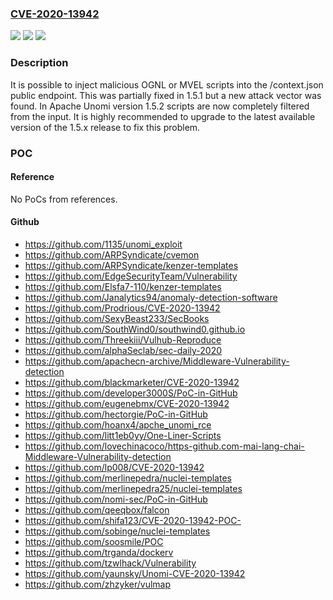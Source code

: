 ### [CVE-2020-13942](https://cve.mitre.org/cgi-bin/cvename.cgi?name=CVE-2020-13942)
![](https://img.shields.io/static/v1?label=Product&message=Apache%20Unomi&color=blue)
![](https://img.shields.io/static/v1?label=Version&message=%3C%201.5.2%20&color=brighgreen)
![](https://img.shields.io/static/v1?label=Vulnerability&message=CWE-20%20Improper%20Input%20Validation&color=brighgreen)

### Description

It is possible to inject malicious OGNL or MVEL scripts into the /context.json public endpoint. This was partially fixed in 1.5.1 but a new attack vector was found. In Apache Unomi version 1.5.2 scripts are now completely filtered from the input. It is highly recommended to upgrade to the latest available version of the 1.5.x release to fix this problem.

### POC

#### Reference
No PoCs from references.

#### Github
- https://github.com/1135/unomi_exploit
- https://github.com/ARPSyndicate/cvemon
- https://github.com/ARPSyndicate/kenzer-templates
- https://github.com/EdgeSecurityTeam/Vulnerability
- https://github.com/Elsfa7-110/kenzer-templates
- https://github.com/Janalytics94/anomaly-detection-software
- https://github.com/Prodrious/CVE-2020-13942
- https://github.com/SexyBeast233/SecBooks
- https://github.com/SouthWind0/southwind0.github.io
- https://github.com/Threekiii/Vulhub-Reproduce
- https://github.com/alphaSeclab/sec-daily-2020
- https://github.com/apachecn-archive/Middleware-Vulnerability-detection
- https://github.com/blackmarketer/CVE-2020-13942
- https://github.com/developer3000S/PoC-in-GitHub
- https://github.com/eugenebmx/CVE-2020-13942
- https://github.com/hectorgie/PoC-in-GitHub
- https://github.com/hoanx4/apche_unomi_rce
- https://github.com/litt1eb0yy/One-Liner-Scripts
- https://github.com/lovechinacoco/https-github.com-mai-lang-chai-Middleware-Vulnerability-detection
- https://github.com/lp008/CVE-2020-13942
- https://github.com/merlinepedra/nuclei-templates
- https://github.com/merlinepedra25/nuclei-templates
- https://github.com/nomi-sec/PoC-in-GitHub
- https://github.com/qeeqbox/falcon
- https://github.com/shifa123/CVE-2020-13942-POC-
- https://github.com/sobinge/nuclei-templates
- https://github.com/soosmile/POC
- https://github.com/trganda/dockerv
- https://github.com/tzwlhack/Vulnerability
- https://github.com/yaunsky/Unomi-CVE-2020-13942
- https://github.com/zhzyker/vulmap


